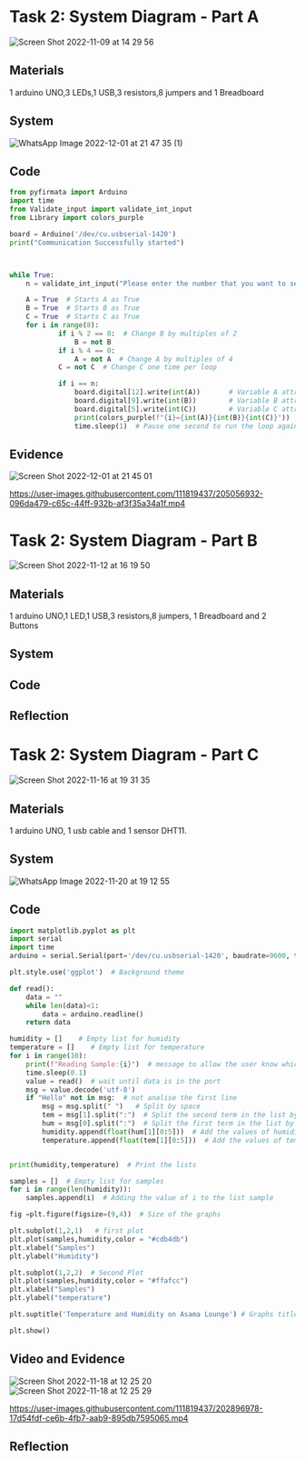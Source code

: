 
# Task 2: System Diagram - Part A
![Screen Shot 2022-11-09 at 14 29 56](https://user-images.githubusercontent.com/111819437/200759418-37b7f9b5-03aa-4d2c-9519-d639d2666938.png)

## Materials

1 arduino UNO,3 LEDs,1 USB,3 resistors,8 jumpers and 1 Breadboard

## System

![WhatsApp Image 2022-12-01 at 21 47 35 (1)](https://user-images.githubusercontent.com/111819437/205056836-00a28b1b-e555-4eb6-9254-327caf2b0dc2.jpeg)

## Code

```.py
from pyfirmata import Arduino
import time
from Validate_input import validate_int_input
from Library import colors_purple

board = Arduino('/dev/cu.usbserial-1420')
print("Communication Successfully started")



while True:
    n = validate_int_input("Please enter the number that you want to see in the LEDs: ") # Ask the user for a number and confirm if the user entered a number with the function validate input

    A = True  # Starts A as True
    B = True  # Starts B as True
    C = True  # Starts C as True
    for i in range(8):
            if i % 2 == 0:  # Change B by multiples of 2
                B = not B
            if i % 4 == 0:
                A = not A  # Change A by multiples of 4
            C = not C  # Change C one time per loop

            if i == n:
                board.digital[12].write(int(A))       # Variable A attributed to port 12 in the arduino and send the value of A
                board.digital[9].write(int(B))        # Variable B attributed to port 9 in the arduino and send the value of B
                board.digital[5].write(int(C))        # Variable C attributed to port 5 in the arduino and send the value of C
                print(colors_purple(f"{i}={int(A)}{int(B)}{int(C)}"))  # Print the number in base 2
                time.sleep(1)  # Pause one second to run the loop again


```

## Evidence
![Screen Shot 2022-12-01 at 21 45 01](https://user-images.githubusercontent.com/111819437/205056223-0f37c9a7-f503-4a96-b51e-6e32ccfd4d2a.png)

https://user-images.githubusercontent.com/111819437/205056932-096da479-c65c-44ff-932b-af3f35a34a1f.mp4


# Task 2: System Diagram - Part B

![Screen Shot 2022-11-12 at 16 19 50](https://user-images.githubusercontent.com/111819437/201462529-b5bfac82-be7b-40c7-9aeb-8da239116a61.png)

## Materials

1 arduino UNO,1 LED,1 USB,3 resistors,8 jumpers, 1 Breadboard and 2 Buttons

## System 
## Code
## Reflection

# Task 2: System Diagram - Part C

![Screen Shot 2022-11-16 at 19 31 35](https://user-images.githubusercontent.com/111819437/202157141-24e4aa95-9349-4e83-901d-f4d18e12432d.png)


## Materials
1 arduino UNO, 1 usb cable and 1 sensor DHT11.
## System 
![WhatsApp Image 2022-11-20 at 19 12 55](https://user-images.githubusercontent.com/111819437/202897017-bb397fcf-848c-4614-b0da-e1092b9e286b.jpeg)


## Code
```.py
import matplotlib.pyplot as plt
import serial
import time
arduino = serial.Serial(port='/dev/cu.usbserial-1420', baudrate=9600, timeout=.1)

plt.style.use('ggplot')  # Background theme

def read():
    data = ""
    while len(data)<1:
        data = arduino.readline()
    return data

humidity = []    # Empty list for humidity
temperature = []    # Empty list for temperature
for i in range(10):
    print(f"Reading Sample:{i}")  # message to allow the user know which sample is being read
    time.sleep(0.1)
    value = read()  # wait until data is in the port
    msg = value.decode('utf-8')
    if "Hello" not in msg:  # not analise the first line
        msg = msg.split(" ")   # Split by space
        tem = msg[1].split(":")  # Split the second term in the list by :
        hum = msg[0].split(":")  # Split the first term in the list by :
        humidity.append(float(hum[1][0:5]))  # Add the values of humidity to the list
        temperature.append(float(tem[1][0:5]))  # Add the values of temperature to the list


print(humidity,temperature)  # Print the lists

samples = []  # Empty list for samples
for i in range(len(humidity)):
    samples.append(i)  # Adding the value of i to the list sample

fig =plt.figure(figsize=(9,4))  # Size of the graphs 

plt.subplot(1,2,1)   # first plot
plt.plot(samples,humidity,color = "#cdb4db")
plt.xlabel("Samples")
plt.ylabel("Humidity")

plt.subplot(1,2,2)  # Second Plot
plt.plot(samples,humidity,color = "#ffafcc")
plt.xlabel("Samples")
plt.ylabel("temperature")

plt.suptitle('Temperature and Humidity on Asama Lounge') # Graphs title

plt.show()
```
## Video and Evidence
![Screen Shot 2022-11-18 at 12 25 20](https://user-images.githubusercontent.com/111819437/202896883-91b5e590-3366-4473-8d12-d219bde69f30.png)
![Screen Shot 2022-11-18 at 12 25 29](https://user-images.githubusercontent.com/111819437/202896886-2db200cc-119b-4033-810f-0348b6ef3c27.png)


https://user-images.githubusercontent.com/111819437/202896978-17d54fdf-ce6b-4fb7-aab9-895db7595065.mp4



## Reflection




